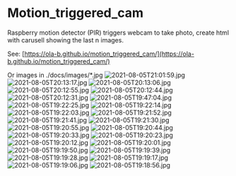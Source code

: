 # Motion_triggered_cam
Raspberry motion detector (PIR) triggers webcam to take photo, create html with carusell showing the last n images.

See: [https://ola-b.github.io/motion_triggered_cam/](https://ola-b.github.io/motion_triggered_cam/)


Or images in ./docs/images/*.jpg
![2021-08-05T21:01:59.jpg](https://github.com/Ola-B/motion_triggered_cam/blob/main/docs/images/2021-08-05T21:01:59.jpg "2021-08-05T21:01:59.jpg")
![2021-08-05T20:13:17.jpg](https://github.com/Ola-B/motion_triggered_cam/blob/main/docs/images/2021-08-05T20:13:17.jpg "2021-08-05T20:13:17.jpg")
![2021-08-05T20:13:06.jpg](https://github.com/Ola-B/motion_triggered_cam/blob/main/docs/images/2021-08-05T20:13:06.jpg "2021-08-05T20:13:06.jpg")
![2021-08-05T20:12:55.jpg](https://github.com/Ola-B/motion_triggered_cam/blob/main/docs/images/2021-08-05T20:12:55.jpg "2021-08-05T20:12:55.jpg")
![2021-08-05T20:12:44.jpg](https://github.com/Ola-B/motion_triggered_cam/blob/main/docs/images/2021-08-05T20:12:44.jpg "2021-08-05T20:12:44.jpg")
![2021-08-05T20:12:31.jpg](https://github.com/Ola-B/motion_triggered_cam/blob/main/docs/images/2021-08-05T20:12:31.jpg "2021-08-05T20:12:31.jpg")
![2021-08-05T19:47:04.jpg](https://github.com/Ola-B/motion_triggered_cam/blob/main/docs/images/2021-08-05T19:47:04.jpg "2021-08-05T19:47:04.jpg")
![2021-08-05T19:22:25.jpg](https://github.com/Ola-B/motion_triggered_cam/blob/main/docs/images/2021-08-05T19:22:25.jpg "2021-08-05T19:22:25.jpg")
![2021-08-05T19:22:14.jpg](https://github.com/Ola-B/motion_triggered_cam/blob/main/docs/images/2021-08-05T19:22:14.jpg "2021-08-05T19:22:14.jpg")
![2021-08-05T19:22:03.jpg](https://github.com/Ola-B/motion_triggered_cam/blob/main/docs/images/2021-08-05T19:22:03.jpg "2021-08-05T19:22:03.jpg")
![2021-08-05T19:21:52.jpg](https://github.com/Ola-B/motion_triggered_cam/blob/main/docs/images/2021-08-05T19:21:52.jpg "2021-08-05T19:21:52.jpg")
![2021-08-05T19:21:41.jpg](https://github.com/Ola-B/motion_triggered_cam/blob/main/docs/images/2021-08-05T19:21:41.jpg "2021-08-05T19:21:41.jpg")
![2021-08-05T19:21:30.jpg](https://github.com/Ola-B/motion_triggered_cam/blob/main/docs/images/2021-08-05T19:21:30.jpg "2021-08-05T19:21:30.jpg")
![2021-08-05T19:20:55.jpg](https://github.com/Ola-B/motion_triggered_cam/blob/main/docs/images/2021-08-05T19:20:55.jpg "2021-08-05T19:20:55.jpg")
![2021-08-05T19:20:44.jpg](https://github.com/Ola-B/motion_triggered_cam/blob/main/docs/images/2021-08-05T19:20:44.jpg "2021-08-05T19:20:44.jpg")
![2021-08-05T19:20:33.jpg](https://github.com/Ola-B/motion_triggered_cam/blob/main/docs/images/2021-08-05T19:20:33.jpg "2021-08-05T19:20:33.jpg")
![2021-08-05T19:20:23.jpg](https://github.com/Ola-B/motion_triggered_cam/blob/main/docs/images/2021-08-05T19:20:23.jpg "2021-08-05T19:20:23.jpg")
![2021-08-05T19:20:12.jpg](https://github.com/Ola-B/motion_triggered_cam/blob/main/docs/images/2021-08-05T19:20:12.jpg "2021-08-05T19:20:12.jpg")
![2021-08-05T19:20:01.jpg](https://github.com/Ola-B/motion_triggered_cam/blob/main/docs/images/2021-08-05T19:20:01.jpg "2021-08-05T19:20:01.jpg")
![2021-08-05T19:19:50.jpg](https://github.com/Ola-B/motion_triggered_cam/blob/main/docs/images/2021-08-05T19:19:50.jpg "2021-08-05T19:19:50.jpg")
![2021-08-05T19:19:39.jpg](https://github.com/Ola-B/motion_triggered_cam/blob/main/docs/images/2021-08-05T19:19:39.jpg "2021-08-05T19:19:39.jpg")
![2021-08-05T19:19:28.jpg](https://github.com/Ola-B/motion_triggered_cam/blob/main/docs/images/2021-08-05T19:19:28.jpg "2021-08-05T19:19:28.jpg")
![2021-08-05T19:19:17.jpg](https://github.com/Ola-B/motion_triggered_cam/blob/main/docs/images/2021-08-05T19:19:17.jpg "2021-08-05T19:19:17.jpg")
![2021-08-05T19:19:06.jpg](https://github.com/Ola-B/motion_triggered_cam/blob/main/docs/images/2021-08-05T19:19:06.jpg "2021-08-05T19:19:06.jpg")
![2021-08-05T19:18:56.jpg](https://github.com/Ola-B/motion_triggered_cam/blob/main/docs/images/2021-08-05T19:18:56.jpg "2021-08-05T19:18:56.jpg")
